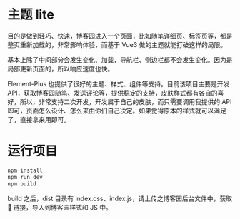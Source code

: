# 主题 lite

目的是做到轻巧、快速，博客园进入一个页面，比如随笔详细页、标签页等，都是整页重新加载的，非常影响体验，而基于 Vue3 做的主题就能打破这样的局限。

基本上除了中间部分会发生变化、加载，导航栏、侧边栏都不会发生变化。因为是局部更新页面的，所以响应速度也快。

Element-Plus 也提供了很好的主题、样式、组件等支持。目前该项目主要是开发 API，获取博客园随笔、发送评论等，提供稳定的支持，皮肤样式都有各自的喜好，所以，非常支持二次开发，开发属于自己的皮肤，而只需要调用我提供的 API 即可，页面怎么设计、怎么来由你们自己决定。如果觉得原本的样式就可以满足了，直接拿来用即可。

# 运行项目

```bash
npm install
npm run dev
npm build
```

build 之后，dist 目录有 index.css、index.js，请上传之博客园后台文件中，获取 🔗 链接，导入到博客园样式和 JS 中。
